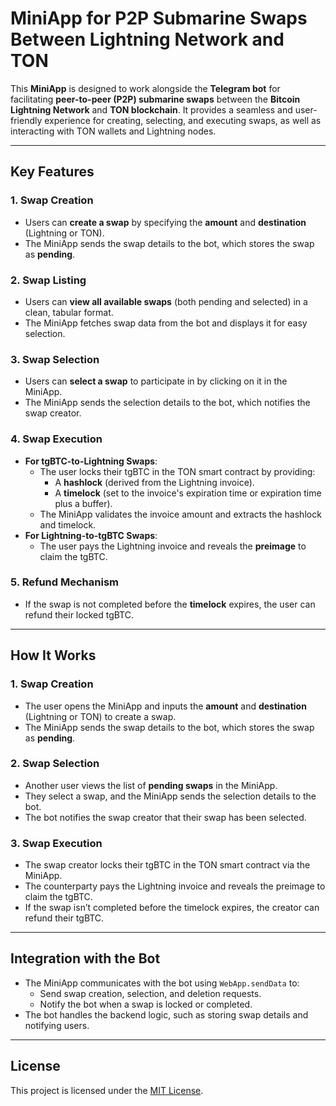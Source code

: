 # MiniApp for P2P Submarine Swaps Between Lightning Network and TON

This **MiniApp** is designed to work alongside the **Telegram bot** for facilitating **peer-to-peer (P2P) submarine swaps** between the **Bitcoin Lightning Network** and **TON blockchain**. It provides a seamless and user-friendly experience for creating, selecting, and executing swaps, as well as interacting with TON wallets and Lightning nodes.

---

## **Key Features**

### **1. Swap Creation**
- Users can **create a swap** by specifying the **amount** and **destination** (Lightning or TON).
- The MiniApp sends the swap details to the bot, which stores the swap as **pending**.

### **2. Swap Listing**
- Users can **view all available swaps** (both pending and selected) in a clean, tabular format.
- The MiniApp fetches swap data from the bot and displays it for easy selection.

### **3. Swap Selection**
- Users can **select a swap** to participate in by clicking on it in the MiniApp.
- The MiniApp sends the selection details to the bot, which notifies the swap creator.

### **4. Swap Execution**
- **For tgBTC-to-Lightning Swaps**:
  - The user locks their tgBTC in the TON smart contract by providing:
    - A **hashlock** (derived from the Lightning invoice).
    - A **timelock** (set to the invoice's expiration time or expiration time plus a buffer).
  - The MiniApp validates the invoice amount and extracts the hashlock and timelock.
- **For Lightning-to-tgBTC Swaps**:
  - The user pays the Lightning invoice and reveals the **preimage** to claim the tgBTC.

### **5. Refund Mechanism**
- If the swap is not completed before the **timelock** expires, the user can refund their locked tgBTC.

---

## **How It Works**

### **1. Swap Creation**
- The user opens the MiniApp and inputs the **amount** and **destination** (Lightning or TON) to create a swap.
- The MiniApp sends the swap details to the bot, which stores the swap as **pending**.

### **2. Swap Selection**
- Another user views the list of **pending swaps** in the MiniApp.
- They select a swap, and the MiniApp sends the selection details to the bot.
- The bot notifies the swap creator that their swap has been selected.

### **3. Swap Execution**
- The swap creator locks their tgBTC in the TON smart contract via the MiniApp.
- The counterparty pays the Lightning invoice and reveals the preimage to claim the tgBTC.
- If the swap isn’t completed before the timelock expires, the creator can refund their tgBTC.

---

## **Integration with the Bot**
- The MiniApp communicates with the bot using `WebApp.sendData` to:
  - Send swap creation, selection, and deletion requests.
  - Notify the bot when a swap is locked or completed.
- The bot handles the backend logic, such as storing swap details and notifying users.

---

## **License**
This project is licensed under the [MIT License](LICENSE).

